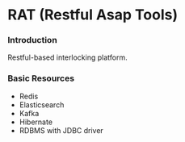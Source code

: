 # RAT (Restful Asap Tools) 

### Introduction

Restful-based interlocking platform.

### Basic Resources

- Redis
- Elasticsearch
- Kafka
- Hibernate
- RDBMS with JDBC driver


